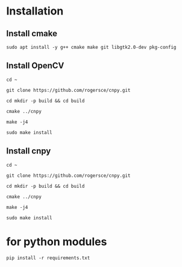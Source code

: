 # Installation

## Install cmake

`
sudo apt install -y g++ cmake make git libgtk2.0-dev pkg-config 
`

## Install OpenCV
`
cd ~
`

`
git clone https://github.com/rogersce/cnpy.git
`

`
cd mkdir -p build && cd build
`

`
cmake ../cnpy
`

`
make -j4
`

`
sudo make install 
`

## Install cnpy

`
cd ~
`

`
git clone https://github.com/rogersce/cnpy.git
`

`
cd mkdir -p build && cd build
`

`
cmake ../cnpy
`

`
make -j4
`

`
sudo make install 
`

# for python modules
`
pip install -r requirements.txt
`
